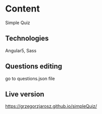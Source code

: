 # Content

Simple Quiz

## Technologies

Angular5,
Sass

## Questions editing

go to questions.json file

## Live version

https://grzegorzjarosz.github.io/simpleQuiz/
